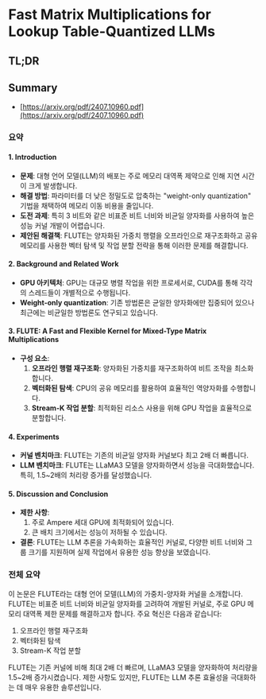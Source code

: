 # Fast Matrix Multiplications for Lookup Table-Quantized LLMs
## TL;DR
## Summary
- [https://arxiv.org/pdf/2407.10960.pdf](https://arxiv.org/pdf/2407.10960.pdf)

### 요약

#### 1. Introduction
- **문제**: 대형 언어 모델(LLM)의 배포는 주로 메모리 대역폭 제약으로 인해 지연 시간이 크게 발생합니다.
- **해결 방법**: 파라미터를 더 낮은 정밀도로 압축하는 "weight-only quantization" 기법을 채택하여 메모리 이동 비용을 줄입니다.
- **도전 과제**: 특히 3 비트와 같은 비표준 비트 너비와 비균일 양자화를 사용하여 높은 성능 커널 개발이 어렵습니다.
- **제안된 해결책**: FLUTE는 양자화된 가중치 행렬을 오프라인으로 재구조화하고 공유 메모리를 사용한 벡터 탐색 및 작업 분할 전략을 통해 이러한 문제를 해결합니다.

#### 2. Background and Related Work
- **GPU 아키텍처**: GPU는 대규모 병렬 작업을 위한 프로세서로, CUDA를 통해 각각의 스레드들이 개별적으로 수행됩니다.
- **Weight-only quantization**: 기존 방법론은 균일한 양자화에만 집중되어 있으나 최근에는 비균일한 방법론도 연구되고 있습니다.

#### 3. FLUTE: A Fast and Flexible Kernel for Mixed-Type Matrix Multiplications
- **구성 요소**:
  1. **오프라인 행렬 재구조화**: 양자화된 가중치를 재구조화하여 비트 조작을 최소화합니다.
  2. **벡터화된 탐색**: CPU의 공유 메모리를 활용하여 효율적인 역양자화를 수행합니다.
  3. **Stream-K 작업 분할**: 최적화된 리소스 사용을 위해 GPU 작업을 효율적으로 분할합니다.

#### 4. Experiments
- **커널 벤치마크**: FLUTE는 기존의 비균일 양자화 커널보다 최고 2배 더 빠릅니다.
- **LLM 벤치마크**: FLUTE는 LLaMA3 모델을 양자화하면서 성능을 극대화했습니다. 특히, 1.5~2배의 처리량 증가를 달성했습니다.

#### 5. Discussion and Conclusion
- **제한 사항**:
  1. 주로 Ampere 세대 GPU에 최적화되어 있습니다.
  2. 큰 배치 크기에서는 성능이 저하될 수 있습니다.
- **결론**: FLUTE는 LLM 추론을 가속화하는 효율적인 커널로, 다양한 비트 너비와 그룹 크기를 지원하며 실제 작업에서 유용한 성능 향상을 보였습니다.

### 전체 요약
이 논문은 FLUTE라는 대형 언어 모델(LLM)의 가중치-양자화 커널을 소개합니다. FLUTE는 비표준 비트 너비와 비균일 양자화를 고려하여 개발된 커널로, 주로 GPU 메모리 대역폭 제한 문제를 해결하고자 합니다. 주요 혁신은 다음과 같습니다:
1. 오프라인 행렬 재구조화
2. 벡터화된 탐색
3. Stream-K 작업 분할

FLUTE는 기존 커널에 비해 최대 2배 더 빠르며, LLaMA3 모델을 양자화하여 처리량을 1.5~2배 증가시켰습니다. 제한 사항도 있지만, FLUTE는 LLM 추론 효율성을 극대화하는 데 매우 유용한 솔루션입니다.